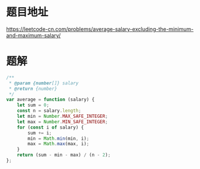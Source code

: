 # 题目地址
https://leetcode-cn.com/problems/average-salary-excluding-the-minimum-and-maximum-salary/

# 题解
```js
/**
 * @param {number[]} salary
 * @return {number}
 */
var average = function (salary) {
    let sum = 0;
    const n = salary.length;
    let min = Number.MAX_SAFE_INTEGER;
    let max = Number.MIN_SAFE_INTEGER;
    for (const i of salary) {
        sum += i;
        min = Math.min(min, i);
        max = Math.max(max, i);
    }
    return (sum - min - max) / (n - 2);
};
```